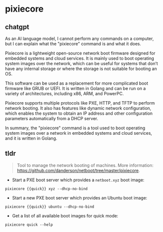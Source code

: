 # pixiecore 
## chatgpt 
As an AI language model, I cannot perform any commands on a computer, but I can explain what the "pixiecore" command is and what it does.

Pixiecore is a lightweight open-source network boot firmware designed for embedded systems and cloud services. It is mainly used to boot operating system images over the network, which can be useful for systems that don’t have any internal storage or where the storage is not suitable for booting an OS.

This software can be used as a replacement for more complicated boot firmware like GRUB or UEFI. It is written in Golang and can be run on a variety of architectures, including x86, ARM, and PowerPC.

Pixiecore supports multiple protocols like PXE, HTTP, and TFTP to perform network booting. It also has features like dynamic network configuration, which enables the system to obtain an IP address and other configuration parameters automatically from a DHCP server.

In summary, the "pixiecore" command is a tool used to boot operating system images over a network in embedded systems and cloud services, and it is written in Golang. 

## tldr 
 
> Tool to manage the network booting of machines.
> More information: <https://github.com/danderson/netboot/tree/master/pixiecore>.

- Start a PXE boot server which provides a `netboot.xyz` boot image:

`pixiecore {{quick}} xyz --dhcp-no-bind`

- Start a new PXE boot server which provides an Ubuntu boot image:

`pixiecore {{quick}} ubuntu --dhcp-no-bind`

- Get a list of all available boot images for quick mode:

`pixiecore quick --help`
